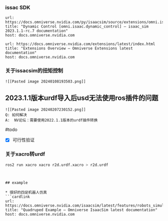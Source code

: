 ### issac SDK
```cardlink
url: https://docs.omniverse.nvidia.com/py/isaacsim/source/extensions/omni.isaac.dynamic_control/docs/index.html
title: "Dynamic Control [omni.isaac.dynamic_control] — isaac_sim 2023.1.1-rc.7 documentation"
host: docs.omniverse.nvidia.com
```
```cardlink
url: https://docs.omniverse.nvidia.com/extensions/latest/index.html
title: "Extensions Overview — Omniverse Extensions latest documentation"
host: docs.omniverse.nvidia.com
```

### 关于issacsim的扭矩控制

	![[Pasted image 20240108193503.png]]

##  2023.1.1版本urdf导入后usd无法使用ros插件的问题
	![[Pasted image 20240207230152.png]]
	Q: 如何解决
	A:  NV论坛：需要使用2022.1.1版本的urdf插件转换

#todo
- [x] 可行性验证

### 关于xacro转urdf
```bash
ros2 run xacro xacro r2d.urdf.xacro > r2d.urdf
```
```


## example

* 很好的四足机器人仿真
```cardlink
url: https://docs.omniverse.nvidia.com/isaacsim/latest/features/robots_simulation/ext_omni_isaac_quadruped.html
title: "Quadruped Example — Omniverse IsaacSim latest documentation"
host: docs.omniverse.nvidia.com
```
